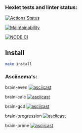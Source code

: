 ### Hexlet tests and linter status:
[![Actions Status](https://github.com/rinat-lucky/frontend-project-lvl1/workflows/hexlet-check/badge.svg)](https://github.com/rinat-lucky/frontend-project-lvl1/actions)

[![Maintainability](https://api.codeclimate.com/v1/badges/a99a88d28ad37a79dbf6/maintainability)](https://codeclimate.com/github/codeclimate/codeclimate/maintainability)

[![NODE CI](https://github.com/rinat-lucky/frontend-project-lvl1/workflows/Node%20CI/badge.svg)](https://github.com/rinat-lucky/frontend-project-lvl1/actions)

## Install

```sh
make install
```

### Asciinema's:
 
brain-even
[![asciicast](https://asciinema.org/a/TovvZyg3Rfzuxm3yK3gaZKnEa.png)](https://asciinema.org/a/TovvZyg3Rfzuxm3yK3gaZKnEa)

brain-calc 
[![asciicast](https://asciinema.org/a/i6B9IjABKLygbJFk5uGjEXggI.png)](https://asciinema.org/a/i6B9IjABKLygbJFk5uGjEXggI)

brain-gcd 
[![asciicast](https://asciinema.org/a/UVeFwrLE92KH083pexyXIxc9v.png)](https://asciinema.org/a/UVeFwrLE92KH083pexyXIxc9v)

brain-progression
[![asciicast](https://asciinema.org/a/Toj7pELD7pIwPPUaLco5JjF3K.png)](https://asciinema.org/a/Toj7pELD7pIwPPUaLco5JjF3K)

brain-prime
[![asciicast](https://asciinema.org/a/ymRlLG3n14QgNpxkZMVOUuizv.png)](https://asciinema.org/a/ymRlLG3n14QgNpxkZMVOUuizv)
